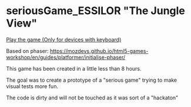 # seriousGame_ESSILOR "The Jungle View"
[Play the game (Only for devices with keyboard)](https://the-jungle-view.fweiss.com/)

Based on phaser: https://mozdevs.github.io/html5-games-workshop/en/guides/platformer/initialise-phaser/

This game has been created in a little less than 8 hours.

The goal was to create a prototype of a "serious game" trying to make visual tests more fun.

The code is dirty and will not be touched as it was sort of a "hackaton"

